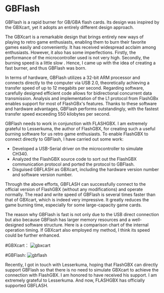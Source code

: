 # GBFlash
GBFlash is a rapid burner for GB/GBA flash cards. Its design was inspired by the GBXcart, yet it adopts an entirely different design approach.

The GBXcart is a remarkable design that brings entirely new ways of playing to retro game enthusiasts, enabling them to burn their favorite games easily and conveniently. It has received widespread acclaim among enthusiasts. However, it also has some imperfections. Firstly, the performance of the microcontroller used is not very high. Secondly, the burning speed is a little slow  . Hence, I came up with the idea of creating a fast burner, and thus GBFlash was born.

In terms of hardware, GBFlash utilizes a 32-bit ARM processor and connects directly to the computer via USB 2.0, theoretically achieving a transfer speed of up to 12 megabits per second. Regarding software, carefully designed efficient code allows for bidirectional concurrent data transmission.  Analysis and implementation of the L1 protocol from FlashGBx enables support for most of FlashGBx's features.  Thanks to these software and hardware advantages, GBFlash performs outstandingly, with the fastest transfer speed exceeding 550 kilobytes per second.


GBFlash needs to work in conjunction with FLASHGBX. I am extremely grateful to Lesserkuma, the author of FlashGBX, for creating such a useful burning software for us retro game enthusiasts. To enable FlashGBX to connect directly to GBFlash, I have carried out some work:
* Developed a USB-Serial driver on the microcontroller to simulate CH340.
* Analyzed the FlashGBX source code to sort out the FlashGBX communication protocol and ported the protocol to GBFlash.
* Disguised GBFLASH as GBXcart, including the hardware version number and software version number.


Through the above efforts, GBFLASH can successfully connect to the official version of FlashGBX (without any modifications) and operate normally. The read and write speed of GBFlash is several times faster than that of GBXcart, which is indeed very impressive. It greatly reduces the game burning time, especially for some large-capacity game cards.

The reason why GBFlash is fast is not only due to the USB direct connection but also because GBFlash has larger memory resources and a well-designed software structure. Here is a comparison chart of the internal operation timing. If GBXcart also employed my method, I think its speed could be further enhanced.

#GBXcart：
![gbxcart](https://github.com/simonkwng/GBFlash/assets/16648497/7195967a-48f3-4e8c-8111-255c62b8555e)

#GBFlash:
![gbflash](https://github.com/simonkwng/GBFlash/assets/16648497/f9d11f63-f0d5-4827-8db4-6da51df33229)

Recently, I got in touch with Lesserkuma, hoping that FlashGBX can directly support GBFlash so that there is no need to simulate GBXcart to achieve the connection with FlashGBX. I am honored to have received his support. I am extremely grateful to Lesserkuma. And now, FLASHGBX has officially supported GBFLASH.  

